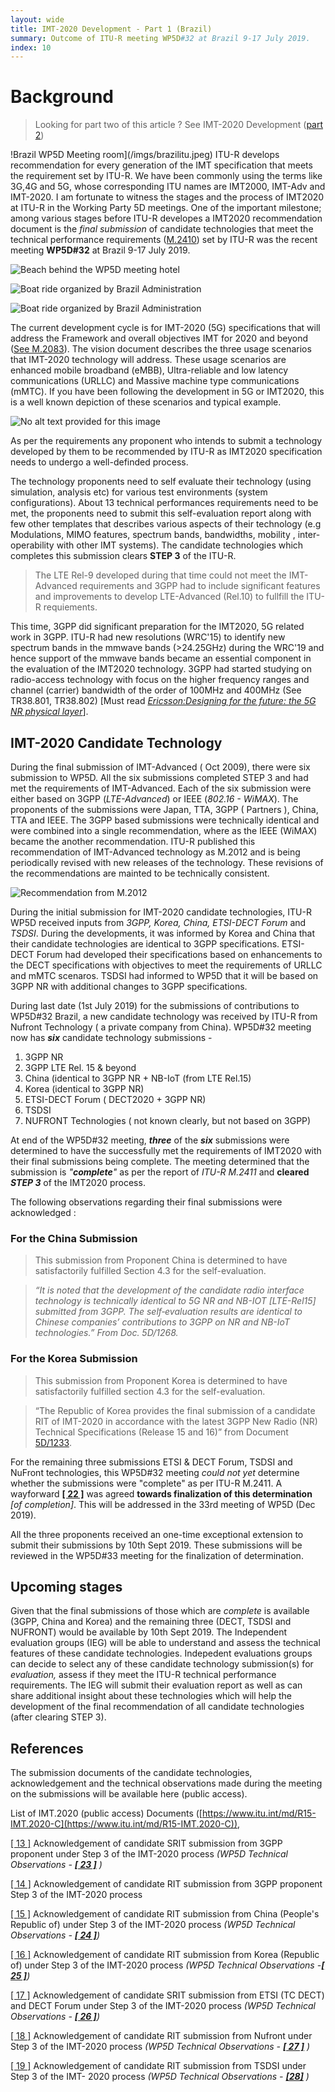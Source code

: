 ```yaml
---
layout: wide
title: IMT-2020 Development - Part 1 (Brazil)
summary: Outcome of ITU-R meeting WP5D#32 at Brazil 9-17 July 2019.
index: 10
--- 
```

# Background 

<blockquote>
<p>Looking for part two of this article ? See IMT-2020 Development (<a href="/view/article/IMT2020%20Process%202">part 2</a>)</p>
</blockquote>


!Brazil WP5D Meeting room](/imgs/brazilitu.jpeg)
ITU-R develops recommendation for every generation of the IMT specification that meets the requirement set by ITU-R. We have been commonly using the terms like 3G,4G and 5G, whose corresponding ITU names are IMT2000, IMT-Adv and IMT-2020. I am fortunate to witness the stages and the process of IMT2020 at ITU-R in the Working Party 5D meetings. One of the important milestone; among various stages before ITU-R developes a IMT2020 recommendation document is the _final submission_ of candidate technologies that meet the technical performance requirements ([M.2410](https://www.itu.int/dms_pub/itu-r/opb/rep/R-REP-M.2410-2017-PDF-E.pdf)) set by ITU-R was the recent meeting **WP5D#32** at Brazil 9-17 July 2019.

![Beach behind the WP5D meeting hotel](https://media-exp1.licdn.com/dms/image/C5112AQGuFTrMO_oBBw/article-inline_image-shrink_1500_2232/0?e=1605139200&v=beta&t=RSlEZ64z0VsvcFZtoWlLxKPujcgEayb8-HHXq-OisWc)

![Boat ride organized by Brazil Administration](https://media-exp1.licdn.com/dms/image/C5112AQHFjHdRxhMzvg/article-inline_image-shrink_1500_2232/0?e=1605139200&v=beta&t=E1NqF7rebw1DLGNcVDzNV_QUQpjhDgt-75rz-4N9dXU)

![Boat ride organized by Brazil Administration](https://media-exp1.licdn.com/dms/image/C5112AQHolmMaeqFUMg/article-inline_image-shrink_1500_2232/0?e=1605139200&v=beta&t=50l5GLBsRqQ9QfMzqucO9xsXSQeqUU7YMpSfOFcPBVw)

The current development cycle is for IMT-2020 (5G) specifications that will address the Framework and overall objectives IMT for 2020 and beyond ([See M.2083](https://www.itu.int/rec/R-REC-M.2083)). The vision document describes the three usage scenarios that IMT-2020 technology will address. These usage scenarios are enhanced mobile broadband (eMBB), Ultra-reliable and low latency communications (URLLC) and Massive machine type communications (mMTC). If you have been following the development in 5G or IMT2020, this is a well known depiction of these scenarios and typical example.
  
![No alt text provided for this image](https://media-exp1.licdn.com/dms/image/C5112AQHs3wgaaRM5Rg/article-inline_image-shrink_1000_1488/0?e=1605139200&v=beta&t=GudQDYYn-IzuO-HcYJXiqocrrDwARhBp44scszqvcKA)

As per the requirements any proponent who intends to submit a technology developed by them to be recommended by ITU-R as IMT2020 specification needs to undergo a well-definded process.

The technology proponents need to self evaluate their technology (using simulation, analysis etc) for various test environments (system configurations). About 13 technical performances requirements need to be met, the proponents need to submit this self-evaluation report along with few other templates that describes various aspects of their technology (e.g Modulations, MIMO features, spectrum bands, bandwidths, mobility , inter-operability with other IMT systems). The candidate technologies which completes this submission clears  **STEP 3** of the ITU-R.

>   
> The LTE Rel-9 developed during that time could not meet the IMT-Advanced requirements and 3GPP had to include significant features and improvements to develop LTE-Advanced (Rel.10) to fullfill the ITU-R requiements.

This time, 3GPP did significant preparation for the IMT2020, 5G related work in 3GPP. ITU-R had new resolutions (WRC'15) to identify new spectrum bands in the mmwave bands (>24.25GHz) during the WRC'19 and hence support of the mmwave bands became an essential component in the evaluation of the IMT2020 technology. 3GPP had started studying on radio-access technology with focus on the higher frequency ranges and channel (carrier) bandwidth of the order of 100MHz and 400MHz (See TR38.801, TR38.802) [Must read  [_Ericsson:Designing for the future: the 5G NR physical layer_](https://www.ericsson.com/en/ericsson-technology-review/archive/2017/designing-for-the-future-the-5g-nr-physical-layer)].

## IMT-2020 Candidate Technology

During the final submission of IMT-Advanced ( Oct 2009), there were six submission to WP5D. All the six submissions completed STEP 3 and had met the requirements of IMT-Advanced. Each of the six submission were either based on 3GPP (_LTE-Advanced_) or IEEE (_802.16 - WiMAX_). The proponents of the submissions were Japan, TTA, 3GPP ( Partners ), China, TTA and IEEE. The 3GPP based submissions were technically identical and were combined into a single recommendation, where as the IEEE (WiMAX) became the another recommendation. ITU-R published this recommendation of IMT-Advanced technology as M.2012 and is being periodically revised with new releases of the technology. These revisions of the recommendations are mainted to be technically consistent.

![Recommendation from M.2012](https://media-exp1.licdn.com/dms/image/C5112AQE0soa2ZSZI-g/article-inline_image-shrink_1000_1488/0?e=1605139200&v=beta&t=O7IQABCXEMG8_5D5Q1wtyvd8QDny0n2nkOYEBucwDc8)

During the initial submission for IMT-2020 candidate technologies, ITU-R WP5D received inputs from  _3GPP, Korea, China, ETSI-DECT Forum_ and _TSDSI_. During the developments, it was informed by Korea and China that their candidate technologies are identical to 3GPP specifications. ETSI-DECT Forum had developed their specifications based on enhancements to the DECT specifications with objectives to meet the requirements of URLLC and mMTC scenaros. TSDSI had informed to WP5D that it will be based on 3GPP NR with additional changes to 3GPP specifications.

During last date (1st July 2019) for the submissions of contributions to WP5D#32 Brazil, a new candidate technology was received by ITU-R from Nufront Technology ( a private company from China). WP5D#32 meeting now has  **_six_**  candidate technology submissions -


1.  3GPP NR
2.  3GPP LTE Rel. 15 & beyond
3.  China (identical to 3GPP NR + NB-IoT (from LTE Rel.15)
4.  Korea (identical to 3GPP NR)
5.  ETSI-DECT Forum ( DECT2020 + 3GPP NR)
6.  TSDSI
7.  NUFRONT Technologies ( not known clearly, but not based on 3GPP)

At end of the WP5D#32 meeting,  **_three_**  of the  **_six_** submissions were determined to have the successfully met the requirements of IMT2020 with their final submissions being complete. The meeting determined that the submission is  _"_**_complete_**_"_ as per the report of  _ITU-R M.2411_ and  **cleared**  **_STEP 3_**  of the IMT2020 process.

The following observations regarding their final submissions were acknowledged :

### For the China Submission

> This submission from Proponent China is determined to have satisfactorily fulfilled Section 4.3 for the self-evaluation.

> _“It is noted that the development of the candidate radio interface technology is technically identical to 5G NR and NB-IOT [LTE-Rel15] submitted from 3GPP. The self‑evaluation results are identical to Chinese companies’ contributions to 3GPP on NR and NB-IoT technologies.” From Doc. 5D/1268._

### **For the Korea Submission**

> This submission from Proponent Korea is determined to have satisfactorily fulfilled section 4.3 for the self-evaluation.

> “The Republic of Korea provides the final submission of a candidate RIT of IMT-2020 in accordance with the latest 3GPP New Radio (NR) Technical Specifications (Release 15 and 16)” from Document  [5D/1233](https://www.itu.int/md/R15-WP5D-C-1233/en).

For the remaining three submissions ETSI & DECT Forum, TSDSI and NuFront technologies, this WP5D#32 meeting  _could not yet_  determine whether the submissions were "complete" as per ITU-R M.2411. A wayforward  [**[ 22 ]**](https://www.itu.int/md/meetingdoc.asp?lang=en&parent=R15-IMT.2020-C-0022) was agreed  **towards finalization of this determination** _[of completion]_. This will be addressed in the 33rd meeting of WP5D (Dec 2019).

All the three proponents received an one-time exceptional extension to submit their submissions by 10th Sept 2019. These submissions will be reviewed in the WP5D#33 meeting for the finalization of determination.

## Upcoming stages

Given that the final submissions of those which are  _complete_  is available (3GPP, China and Korea) and the remaining three (DECT, TSDSI and NUFRONT) would be available by 10th Sept 2019. The Independent evaluation groups (IEG) will be able to understand and assess the technical features of these candidate technologies. Indepedent evaluations groups can decide to select any of these candidate technology submission(s) for  _evaluation,_ assess if they meet the ITU-R technical performance requirements. The IEG will submit their evaluation report as well as can share additional insight about these technologies which will help the development of the final recommendation of all candidate technologies (after clearing STEP 3).

## References

The submission documents of the candidate technologies, acknowledgement and the technical observations made during the meeting on the submissions will be available here (public access).

List of IMT.2020 (public access) Documents ([https://www.itu.int/md/R15-IMT.2020-C](https://www.itu.int/md/R15-IMT.2020-C)),

[[ 13 ]](https://www.itu.int/md/meetingdoc.asp?lang=en&parent=R15-IMT.2020-C-0013) Acknowledgement of candidate SRIT submission from 3GPP proponent under Step 3 of the IMT-2020 process _(WP5D Technical Observations -_ [**_[ 23 ]_**](https://www.itu.int/md/meetingdoc.asp?lang=en&parent=R15-IMT.2020-C-0023) _)_

[[ 14 ]](https://www.itu.int/md/meetingdoc.asp?lang=en&parent=R15-IMT.2020-C-0014) Acknowledgement of candidate RIT submission from 3GPP proponent Step 3 of the IMT-2020 process

[[ 15 ]](https://www.itu.int/md/meetingdoc.asp?lang=en&parent=R15-IMT.2020-C-0015) Acknowledgement of candidate RIT submission from China (People's Republic of) under Step 3 of the IMT-2020 process _(WP5D Technical Observations -_ [**_[ 24 ]_**](https://www.itu.int/md/meetingdoc.asp?lang=en&parent=R15-IMT.2020-C-0024)_)_

[[ 16 ]](https://www.itu.int/md/meetingdoc.asp?lang=en&parent=R15-IMT.2020-C-0016) Acknowledgement of candidate RIT submission from Korea (Republic of) under Step 3 of the IMT-2020 process  _(WP5D Technical Observations -_[**_[ 25 ]_**](https://www.itu.int/md/meetingdoc.asp?lang=en&parent=R15-IMT.2020-C-0025)_)_

[[ 17 ]](https://www.itu.int/md/meetingdoc.asp?lang=en&parent=R15-IMT.2020-C-0017) Acknowledgement of candidate SRIT submission from ETSI (TC DECT) and DECT Forum under Step 3 of the IMT-2020 process _(WP5D Technical Observations -_ [**_[ 26 ]_**](https://www.itu.int/md/meetingdoc.asp?lang=en&parent=R15-IMT.2020-C-0026)_)_

[[ 18 ]](https://www.itu.int/md/meetingdoc.asp?lang=en&parent=R15-IMT.2020-C-0018) Acknowledgement of candidate RIT submission from Nufront under Step 3 of the IMT-2020 process  _(WP5D Technical Observations -_ [**_[ 27 ]_**](https://www.itu.int/md/meetingdoc.asp?lang=en&parent=R15-IMT.2020-C-0027) _)_

[[ 19 ]](https://www.itu.int/md/meetingdoc.asp?lang=en&parent=R15-IMT.2020-C-0019) Acknowledgement of candidate RIT submission from TSDSI under Step 3 of the IMT- 2020 process  _(WP5D Technical Observations -_ [**_[28]_**](https://www.itu.int/md/R15-IMT.2020-C-0028/en) _)_
